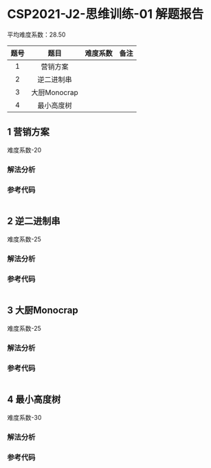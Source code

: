 

# CSP2021-J2-思维训练-01 解题报告

平均难度系数：$28.50$

| 题号 |    题目    | 难度系数 |     备注     |
| :--: | :--------: | :------: | :----------: |
| 1    |  营销方案  |  |                    |
| 2    |   逆二进制串   |  |        |
| 3    |   大厨Monocrap   |  |  |
| 4 | 最小高度树 |  |  |




<div STYLE="page-break-after: always;"></div> 

## 1 营销方案
难度系数-$20$
### 解法分析 




### 参考代码

```cpp

```



<div STYLE="page-break-after: always;"></div> 

## 2 逆二进制串
难度系数-$25$
### 解法分析 



### 参考代码

```cpp

```




<div STYLE="page-break-after: always;"></div> 

## 3 大厨Monocrap

难度系数-$25$

### 解法分析 



### 参考代码

```cpp

```




<div STYLE="page-break-after: always;"></div> 

## 4 最小高度树

难度系数-$30$

### 解法分析 



### 参考代码

```cpp

```
